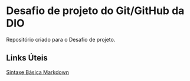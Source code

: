 # Desafio de projeto do Git/GitHub da DIO
Repositório criado para o Desafio de projeto.

## Links Úteis 
[Sintaxe Básica Markdown]( https://www.markdownguide.org/basic-syntax/)

